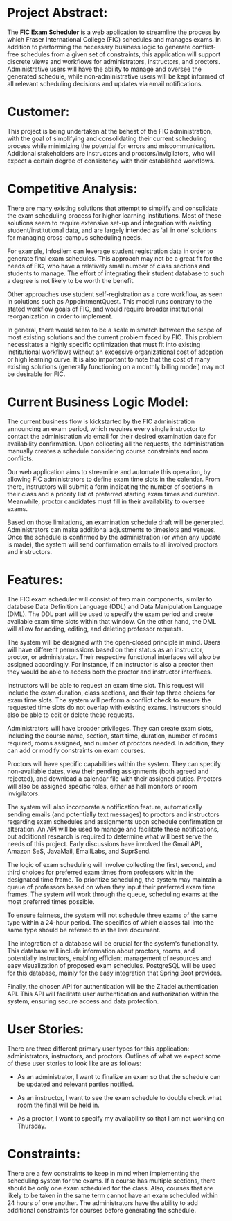 # Project Abstract:

The **FIC Exam Scheduler** is a web application to streamline the process by which Fraser International College (FIC) schedules and manages exams. In addition to performing the necessary business logic to generate conflict-free schedules from a given set of constraints, this application will support discrete views and workflows for administrators, instructors, and proctors. Administrative users will have the ability to manage and oversee the generated schedule, while non-administrative users will be kept informed of all relevant scheduling decisions and updates via email notifications.

  

# Customer:

This project is being undertaken at the behest of the FIC administration, with the goal of simplifying and consolidating their current scheduling process while minimizing the potential for errors and miscommunication. Additional stakeholders are instructors and proctors/invigilators, who will expect a certain degree of consistency with their established workflows.

  

# Competitive Analysis:  
There are many existing solutions that attempt to simplify and consolidate the exam scheduling process for higher learning institutions. Most of these solutions seem to require extensive set-up and integration with existing student/institutional data, and are largely intended as ‘all in one’ solutions for managing cross-campus scheduling needs.

  

For example, Infosilem can leverage student registration data in order to generate final exam schedules. This approach may not be a great fit for the needs of FIC, who have a relatively small number of class sections and students to manage. The effort of integrating their student database to such a degree is not likely to be worth the benefit.

  

Other approaches use student self-registration as a core workflow, as seen in solutions such as AppointmentQuest. This model runs contrary to the stated workflow goals of FIC, and would require broader institutional reorganization in order to implement.

  

In general, there would seem to be a scale mismatch between the scope of most existing solutions and the current problem faced by FIC. This problem necessitates a highly specific optimization that must fit into existing institutional workflows without an excessive organizational cost of adoption or high learning curve. It is also important to note that the cost of many existing solutions (generally functioning on a monthly billing model) may not be desirable for FIC.

  
  

# Current Business Logic Model:

The current business flow is kickstarted by the FIC administration announcing an exam period, which requires every single instructor to contact the administration via email for their desired examination date for availability confirmation. Upon collecting all the requests, the administration manually creates a schedule considering course constraints and room conflicts.

  

Our web application aims to streamline and automate this operation, by allowing FIC administrators to define exam time slots in the calendar. From there, instructors will submit a form indicating the number of sections in their class and a priority list of preferred starting exam times and duration. Meanwhile, proctor candidates must fill in their availability to oversee exams.

  

Based on those limitations, an examination schedule draft will be generated. Administrators can make additional adjustments to timeslots and venues. Once the schedule is confirmed by the administration (or when any update is made), the system will send confirmation emails to all involved proctors and instructors.

  

# Features:

The FIC exam scheduler will consist of two main components, similar to database Data Definition Language (DDL) and Data Manipulation Language (DML). The DDL part will be used to specify the exam period and create available exam time slots within that window. On the other hand, the DML will allow for adding, editing, and deleting professor requests.

The system will be designed with the open-closed principle in mind. Users will have different permissions based on their status as an instructor, proctor, or administrator. Their respective functional interfaces will also be assigned accordingly. For instance, if an instructor is also a proctor then they would be able to access both the proctor and instructor interfaces.

Instructors will be able to request an exam time slot. This request will include the exam duration, class sections, and their top three choices for exam time slots. The system will perform a conflict check to ensure the requested time slots do not overlap with existing exams. Instructors should also be able to edit or delete these requests.

Administrators will have broader privileges. They can create exam slots, including the course name, section, start time, duration, number of rooms required, rooms assigned, and number of proctors needed. In addition, they can add or modify constraints on exam courses.

Proctors will have specific capabilities within the system. They can specify non-available dates, view their pending assignments (both agreed and rejected), and download a calendar file with their assigned duties. Proctors will also be assigned specific roles, either as hall monitors or room invigilators.

The system will also incorporate a notification feature, automatically sending emails (and potentially text messages) to proctors and instructors regarding exam schedules and assignments upon schedule confirmation or alteration. An API will be used to manage and facilitate these notifications, but additional research is required to determine what will best serve the needs of this project. Early discussions have involved the Gmail API, Amazon SeS, JavaMail, EmailLabs, and SuprSend.

The logic of exam scheduling will involve collecting the first, second, and third choices for preferred exam times from professors within the designated time frame. To prioritize scheduling, the system may maintain a queue of professors based on when they input their preferred exam time frames. The system will work through the queue, scheduling exams at the most preferred times possible.

To ensure fairness, the system will not schedule three exams of the same type within a 24-hour period. The specifics of which classes fall into the same type should be referred to in the live document.

The integration of a database will be crucial for the system's functionality. This database will include information about proctors, rooms, and potentially instructors, enabling efficient management of resources and easy visualization of proposed exam schedules. PostgreSQL will be used for this database, mainly for the easy integration that Spring Boot provides.

Finally, the chosen API for authentication will be the Zitadel authentication API. This API will facilitate user authentication and authorization within the system, ensuring secure access and data protection.

# User Stories:

There are three different primary user types for this application: administrators, instructors, and proctors. Outlines of what we expect some of these user stories to look like are as follows:

  

-   As an administrator, I want to finalize an exam so that the schedule can be updated and relevant parties notified.
    
-   As an instructor, I want to see the exam schedule to double check what room the final will be held in.
    
-   As a proctor, I want to specify my availability so that I am not working on Thursday.
    

  
# Constraints:  
There are a few constraints to keep in mind when implementing the scheduling system for the exams. If a course has multiple sections, there should be only one exam scheduled for the class. Also, courses that are likely to be taken in the same term cannot have an exam scheduled within 24 hours of one another. The administrators have the ability to add additional constraints for courses before generating the schedule.
